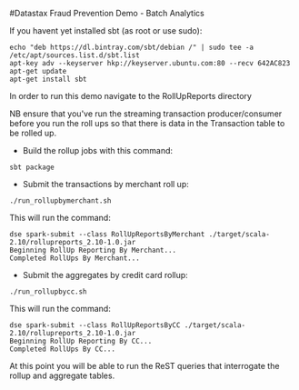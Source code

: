 #Datastax Fraud Prevention Demo - Batch Analytics


If you havent yet installed sbt (as root or use sudo):

```
echo "deb https://dl.bintray.com/sbt/debian /" | sudo tee -a /etc/apt/sources.list.d/sbt.list
apt-key adv --keyserver hkp://keyserver.ubuntu.com:80 --recv 642AC823
apt-get update
apt-get install sbt
```

In order to run this demo navigate to the RollUpReports directory

NB ensure that you've run the streaming transaction producer/consumer before you run the roll ups so that there is data in the Transaction table to be rolled up.

* Build the rollup jobs with this command:

`sbt package`

* Submit the transactions by merchant roll up: 

`./run_rollupbymerchant.sh`

  This will run the command:
```
dse spark-submit --class RollUpReportsByMerchant ./target/scala-2.10/rollupreports_2.10-1.0.jar
Beginning RollUp Reporting By Merchant...
Completed RollUps By Merchant...
```

* Submit the aggregates by credit card rollup: 

`./run_rollupbycc.sh`

  This will run the command:
```
dse spark-submit --class RollUpReportsByCC ./target/scala-2.10/rollupreports_2.10-1.0.jar
Beginning RollUp Reporting By CC...
Completed RollUps By CC...  
```

At this point you will be able to run the ReST queries that interrogate the rollup and aggregate tables.
